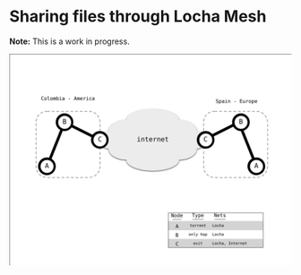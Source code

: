 # Sharing files through Locha Mesh

**Note:** This is a work in progress.

![Torrent Demo](../../pics/demo_torrent.svg)